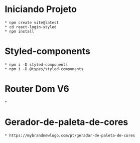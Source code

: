 # Iniciando Projeto
    * npm create vite@latest
    * cd react-login-styled
    * npm install
# Styled-components
    * npm i -D styled-components
    * npm i -D @types/styled-components
# Router Dom V6
    *
# Gerador-de-paleta-de-cores
    * https://mybrandnewlogo.com/pt/gerador-de-paleta-de-cores
    